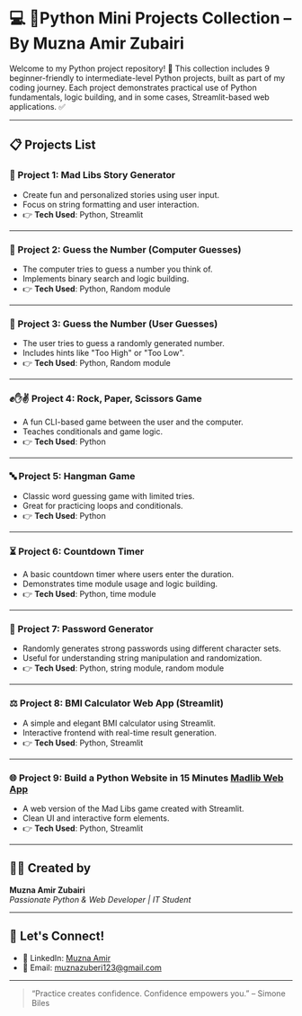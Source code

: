 # 💻 🚀Python Mini Projects Collection – By Muzna Amir Zubairi

Welcome to my Python project repository! 🚀 This collection includes 9 beginner-friendly to intermediate-level Python projects, built as part of my coding journey. Each project demonstrates practical use of Python fundamentals, logic building, and in some cases, Streamlit-based web applications.
 ✅

---

## 📋 Projects List

### 🧠 Project 1: Mad Libs Story Generator
- Create fun and personalized stories using user input.
- Focus on string formatting and user interaction.
- 👉 **Tech Used**: Python, Streamlit

---

### 🎯 Project 2: Guess the Number (Computer Guesses)
- The computer tries to guess a number you think of.
- Implements binary search and logic building.
- 👉 **Tech Used**: Python, Random module

---

### 🔢 Project 3: Guess the Number (User Guesses)
- The user tries to guess a randomly generated number.
- Includes hints like "Too High" or "Too Low".
- 👉 **Tech Used**: Python, Random module

---

### ✊✋✌️ Project 4: Rock, Paper, Scissors Game
- A fun CLI-based game between the user and the computer.
- Teaches conditionals and game logic.
- 👉 **Tech Used**: Python

---

### 🔤 Project 5: Hangman Game
- Classic word guessing game with limited tries.
- Great for practicing loops and conditionals.
- 👉 **Tech Used**: Python

---

### ⏳ Project 6: Countdown Timer
- A basic countdown timer where users enter the duration.
- Demonstrates time module usage and logic building.
- 👉 **Tech Used**: Python, time module

---

### 🔐 Project 7: Password Generator
- Randomly generates strong passwords using different character sets.
- Useful for understanding string manipulation and randomization.
- 👉 **Tech Used**: Python, string module, random module

---

### ⚖️ Project 8: BMI Calculator Web App (Streamlit)
- A simple and elegant BMI calculator using Streamlit.
- Interactive frontend with real-time result generation.
- 👉 **Tech Used**: Python, Streamlit

---

### 🌐 Project 9: Build a Python Website in 15 Minutes [Madlib Web App](https://project-4-assignments-hyzjsh9dmrz5ddrfivjzbk.streamlit.app/)
- A web version of the Mad Libs game created with Streamlit.
- Clean UI and interactive form elements.
- 👉 **Tech Used**: Python, Streamlit

---


## 👩‍💻 Created by
**Muzna Amir Zubairi**  
*Passionate Python & Web Developer | IT Student*

---

## 🌟 Let's Connect!
- 🔗 LinkedIn: [Muzna Amir](https://www.linkedin.com/in/muzna-amir-280135264/)
- 📧 Email: muznazuberi123@gmail.com

---

> “Practice creates confidence. Confidence empowers you.” – Simone Biles

